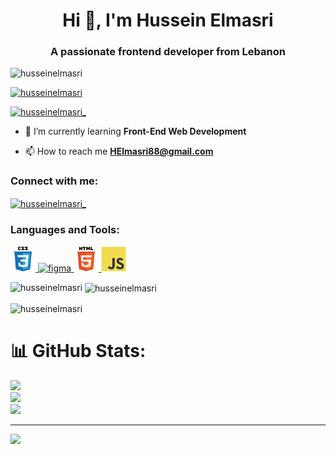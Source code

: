 <h1 align="center">Hi 👋, I'm Hussein Elmasri</h1>
<h3 align="center">A passionate frontend developer from Lebanon</h3>

<p align="left"> <img src="https://komarev.com/ghpvc/?username=husseinelmasri&label=Profile%20views&color=0e75b6&style=flat" alt="husseinelmasri" /> </p>

<p align="left"> <a href="https://github.com/ryo-ma/github-profile-trophy"><img src="https://github-profile-trophy.vercel.app/?username=husseinelmasri" alt="husseinelmasri" /></a> </p>

<p align="left"> <a href="https://twitter.com/husseinelmasri_" target="blank"><img src="https://img.shields.io/twitter/follow/husseinelmasri_?logo=twitter&style=for-the-badge" alt="husseinelmasri_" /></a> </p>

- 🌱 I’m currently learning **Front-End Web Development**

- 📫 How to reach me **HElmasri88@gmail.com**

<h3 align="left">Connect with me:</h3>
<p align="left">
<a href="https://twitter.com/husseinelmasri_" target="blank"><img align="center" src="https://raw.githubusercontent.com/rahuldkjain/github-profile-readme-generator/master/src/images/icons/Social/twitter.svg" alt="husseinelmasri_" height="30" width="40" /></a>
</p>

<h3 align="left">Languages and Tools:</h3>
<p align="left"> <a href="https://www.w3schools.com/css/" target="_blank" rel="noreferrer"> <img src="https://raw.githubusercontent.com/devicons/devicon/master/icons/css3/css3-original-wordmark.svg" alt="css3" width="40" height="40"/> </a> <a href="https://www.figma.com/" target="_blank" rel="noreferrer"> <img src="https://www.vectorlogo.zone/logos/figma/figma-icon.svg" alt="figma" width="40" height="40"/> </a> <a href="https://www.w3.org/html/" target="_blank" rel="noreferrer"> <img src="https://raw.githubusercontent.com/devicons/devicon/master/icons/html5/html5-original-wordmark.svg" alt="html5" width="40" height="40"/> </a> <a href="https://developer.mozilla.org/en-US/docs/Web/JavaScript" target="_blank" rel="noreferrer"> <img src="https://raw.githubusercontent.com/devicons/devicon/master/icons/javascript/javascript-original.svg" alt="javascript" width="40" height="40"/> </a> </p>

<p><img align="left" src="https://github-readme-stats.vercel.app/api/top-langs?username=husseinelmasri&show_icons=true&locale=en&layout=compact" alt="husseinelmasri" /></p>

<p>&nbsp;<img align="center" src="https://github-readme-stats.vercel.app/api?username=husseinelmasri&show_icons=true&locale=en" alt="husseinelmasri" /></p>

<p><img align="center" src="https://github-readme-streak-stats.herokuapp.com/?user=husseinelmasri&" alt="husseinelmasri" /></p>


# 📊 GitHub Stats:
![](https://github-readme-stats.vercel.app/api?username=husseinelmasri&theme=dark&hide_border=false&include_all_commits=true&count_private=false)<br/>
![](https://nirzak-streak-stats.vercel.app/?user=husseinelmasri&theme=dark&hide_border=false)<br/>
![](https://github-readme-stats.vercel.app/api/top-langs/?username=husseinelmasri&theme=dark&hide_border=false&include_all_commits=true&count_private=false&layout=compact)

---
[![](https://visitcount.itsvg.in/api?id=husseinelmasri&icon=0&color=0)](https://visitcount.itsvg.in)

<!-- Proudly created with GPRM ( https://gprm.itsvg.in ) -->
